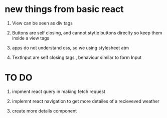 # new things from basic react

1. View can be seen as div tags

2. Buttons are self closing, and cannot stytle buttons direclty so keep them inside a view tags

3. apps do not understand css, so we using stylesheet atm

4. TextInput are self closing tags , behaviour similar to form Input

# TO DO

1. impment react query in making fetch request
2. implemnt react navigation to get more detailes of a recieveved weather

3. create more details component
